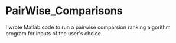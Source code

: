 # PairWise_Comparisons
I wrote Matlab code to run a pairwise comparsion ranking algorithm program for inputs of the user's choice. 

